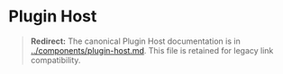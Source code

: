 # Plugin Host

> **Redirect:** The canonical Plugin Host documentation is in [../components/plugin-host.md](../components/plugin-host.md). This file is retained for legacy link compatibility.
